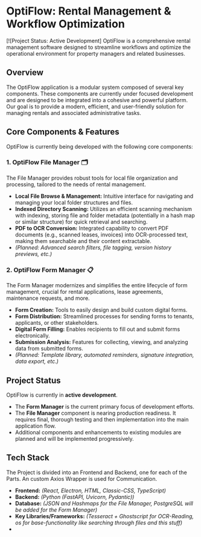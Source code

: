 # OptiFlow: Rental Management & Workflow Optimization

[![Project Status: Active Development]
OptiFlow is a comprehensive rental management software designed to streamline workflows and optimize the operational environment for property managers and related businesses.

## Overview

The OptiFlow application is a modular system composed of several key components. These components are currently under focused development and are designed to be integrated into a cohesive and powerful platform. Our goal is to provide a modern, efficient, and user-friendly solution for managing rentals and associated administrative tasks.

## Core Components & Features

OptiFlow is currently being developed with the following core components:

### 1. OptiFlow File Manager 🗂️
The File Manager provides robust tools for local file organization and processing, tailored to the needs of rental management.
* **Local File Browse & Management:** Intuitive interface for navigating and managing your local folder structures and files.
* **Indexed Directory Scanning:** Utilizes an efficient scanning mechanism with indexing, storing file and folder metadata (potentially in a hash map or similar structure) for quick retrieval and searching.
* **PDF to OCR Conversion:** Integrated capability to convert PDF documents (e.g., scanned leases, invoices) into OCR-processed text, making them searchable and their content extractable.
* *(Planned: Advanced search filters, file tagging, version history previews, etc.)*

### 2. OptiFlow Form Manager 📋
The Form Manager modernizes and simplifies the entire lifecycle of form management, crucial for rental applications, lease agreements, maintenance requests, and more.
* **Form Creation:** Tools to easily design and build custom digital forms.
* **Form Distribution:** Streamlined processes for sending forms to tenants, applicants, or other stakeholders.
* **Digital Form Filling:** Enables recipients to fill out and submit forms electronically.
* **Submission Analysis:** Features for collecting, viewing, and analyzing data from submitted forms.
* *(Planned: Template library, automated reminders, signature integration, data export, etc.)*

## Project Status

OptiFlow is currently in **active development**.
* The **Form Manager** is the current primary focus of development efforts.
* The **File Manager** component is nearing production readiness. It requires final, thorough testing and then implementation into the main application flow.
* Additional components and enhancements to existing modules are planned and will be implemented progressively.

## Tech Stack

The Project is divided into an Frontend and Backend, one for each of the Parts. An custom Axios Wrapper is used for Communication.
* **Frontend:** *(React, Electron, HTML, Classic-CSS, TypeScript)*
* **Backend:** *(Python (FastAPI, Uvicorn, Pydantic))*
* **Database:** *(JSON and Hashmaps for the File Manager, PostgreSQL will be added for the Form Manager)*
* **Key Libraries/Frameworks:** *(Tesseract + Ghostscript for OCR-Reading, os for base-functionality like searching through files and this stuff)*
* 
